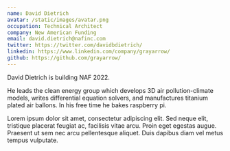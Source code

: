 ```yaml
---
name: David Dietrich
avatar: /static/images/avatar.png
occupation: Technical Architect
company: New American Funding
email: david.dietrich@nafinc.com
twitter: https://twitter.com/davidbdietrich/
linkedin: https://www.linkedin.com/company/grayarrow/
github: https://github.com/grayarrow/
---
```


David Dietrich is building NAF 2022.

He leads the clean energy group which develops 3D air pollution-climate models, writes differential equation solvers, and manufactures titanium plated air ballons. In his free time he bakes raspberry pi.

Lorem ipsum dolor sit amet, consectetur adipiscing elit. Sed neque elit, tristique placerat feugiat ac, facilisis vitae arcu. Proin eget egestas augue. Praesent ut sem nec arcu pellentesque aliquet. Duis dapibus diam vel metus tempus vulputate.
